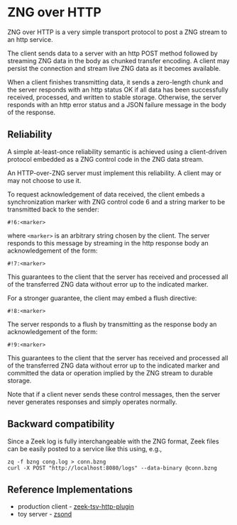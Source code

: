 # ZNG over HTTP

ZNG over HTTP is a very simple transport protocol to post a ZNG stream
to an http service.

The client sends data to a server with an http POST method
followed by streaming ZNG data in the body as chunked transfer encoding.
A client may persist the connection and stream live ZNG data as it becomes
available.

When a client finishes transmitting data, it sends a zero-length chunk and the
server responds with an http status OK if all data has been successfully received,
processed, and written to stable storage.  Otherwise, the server responds
with an http error status and a JSON failure message in the body of the response.

## Reliability

A simple at-least-once reliability semantic is achieved using a client-driven
protocol embedded as a ZNG control code in the ZNG data stream.

An HTTP-over-ZNG server must implement this reliability.
A client may or may not choose to use it.

To request acknowledgement of data received, the
client embeds a synchronization marker with ZNG control code 6
and a string marker to be transmitted back to the sender:
```
#!6:<marker>
```
where `<marker>` is an arbitrary string chosen by the client.  The server responds
to this message by streaming in the http response body an acknowledgement
of the form:
```
#!7:<marker>
```
This guarantees to the client that the server has received and processed
all of the transferred ZNG data without error up to the indicated marker.

For a stronger guarantee, the client may embed a flush directive:
```
#!8:<marker>
```
The server responds to a flush
by transmitting as the response body an acknowledgement of the form:
```
#!9:<marker>
```
This guarantees to the client that the server has received and processed
all of the transferred ZNG data without error up to the indicated marker and
committed the data or operation implied by the ZNG stream to durable storage.

Note that if a client never sends these control messages, then the server never
generates responses and simply operates normally.

## Backward compatibility

Since a Zeek log is fully interchangeable with the ZNG format, Zeek files can be
easily posted to a service like this using, e.g.,
```
zq -f bzng cong.log > conn.bzng
curl -X POST "http://localhost:8080/logs" --data-binary @conn.bzng
```

## Reference Implementations

* production client - [zeek-tsv-http-plugin](https://github.com/looky-cloud/zeek-tsv-http-plugin)
* toy server - [zsond](https://github.com/mccanne/zsond)
